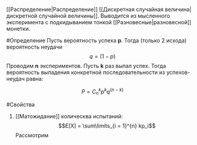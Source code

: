 [[Распределение|Распределение]] [[Дискретная случайная величина|дискретной случайной величины]]. Выводится из мысленного эксперимента с подкидыванием тонкой [[Разновесные|разновесной]] монетки.

#Определение
Пусть вероятность успеха **p**. Тогда (только 2 исхода) вероятность неудачи $$q = (1 - p)$$
Проводим **n** экспериментов. Пусть **k** раз выпал успех. Тогда вероятность выпадения конкретной последовательности из успехов-неудач равна:

$$P = C_n^k p^k q^{(n-k)}$$

#Свойства
1) [[Матожидание]] колическва испытаний:
$$E[X] = \sum\limits_{i = 1}^{n} kp_i$$
Рассмотрим 
